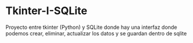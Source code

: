 # Tkinter-I-SQLite
Proyecto entre tkinter (Python) y SQLite donde hay una interfaz donde podemos crear, eliminar, actualizar los datos y se guardan dentro de sqlite
